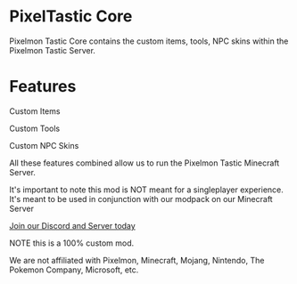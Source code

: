 # PixelTastic Core
Pixelmon Tastic Core contains the custom items, tools, NPC skins within the Pixelmon Tastic Server.

# Features
Custom Items

Custom Tools

Custom NPC Skins

All these features combined allow us to run the Pixelmon Tastic Minecraft Server.

It's important to note this mod is NOT meant for a singleplayer experience. It's meant to be used in conjunction with our modpack on our Minecraft Server

[Join our Discord and Server today](https://discord.gg/yzueecuJEP)

NOTE this is a 100% custom mod.

We are not affiliated with Pixelmon, Minecraft, Mojang, Nintendo, The Pokemon Company, Microsoft, etc.
